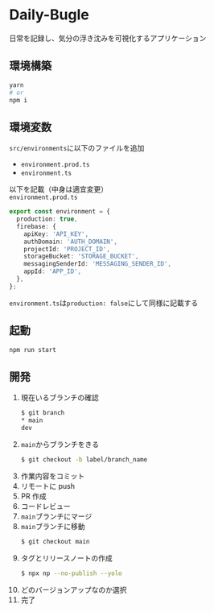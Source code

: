 # Daily-Bugle

日常を記録し、気分の浮き沈みを可視化するアプリケーション

## 環境構築

```bash
yarn
# or
npm i
```

## 環境変数

`src/environments`に以下のファイルを追加

- `environment.prod.ts`
- `environment.ts`

以下を記載（中身は適宜変更）  
`environment.prod.ts`

```typescript
export const environment = {
  production: true,
  firebase: {
    apiKey: 'API_KEY',
    authDomain: 'AUTH_DOMAIN',
    projectId: 'PROJECT_ID',
    storageBucket: 'STORAGE_BUCKET',
    messagingSenderId: 'MESSAGING_SENDER_ID',
    appId: 'APP_ID',
  },
};
```

`environment.ts`は`production: false`にして同様に記載する

## 起動

```zsh
npm run start
```

## 開発

1. 現在いるブランチの確認
   ```bash
   $ git branch
   * main
   dev
   ```
2. `main`からブランチをきる
   ```bash
   $ git checkout -b label/branch_name
   ```
3. 作業内容をコミット
4. リモートに push
5. PR 作成
6. コードレビュー
7. `main`ブランチにマージ
8. `main`ブランチに移動
   ```bash
   $ git checkout main
   ```
9. タグとリリースノートの作成
   ```bash
   $ npx np --no-publish --yolo
   ```
10. どのバージョンアップなのか選択
11. 完了
